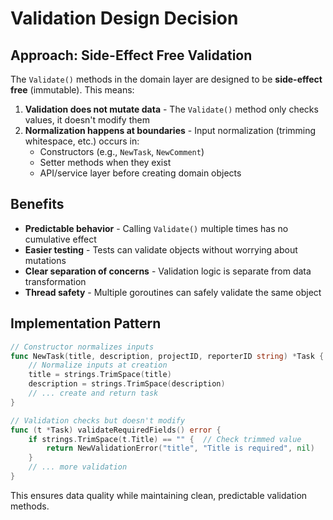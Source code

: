 # Validation Design Decision

## Approach: Side-Effect Free Validation

The `Validate()` methods in the domain layer are designed to be **side-effect free** (immutable). This means:

1. **Validation does not mutate data** - The `Validate()` method only checks values, it doesn't modify them
2. **Normalization happens at boundaries** - Input normalization (trimming whitespace, etc.) occurs in:
   - Constructors (e.g., `NewTask`, `NewComment`)
   - Setter methods when they exist
   - API/service layer before creating domain objects

## Benefits

- **Predictable behavior** - Calling `Validate()` multiple times has no cumulative effect
- **Easier testing** - Tests can validate objects without worrying about mutations
- **Clear separation of concerns** - Validation logic is separate from data transformation
- **Thread safety** - Multiple goroutines can safely validate the same object

## Implementation Pattern

```go
// Constructor normalizes inputs
func NewTask(title, description, projectID, reporterID string) *Task {
    // Normalize inputs at creation
    title = strings.TrimSpace(title)
    description = strings.TrimSpace(description)
    // ... create and return task
}

// Validation checks but doesn't modify
func (t *Task) validateRequiredFields() error {
    if strings.TrimSpace(t.Title) == "" {  // Check trimmed value
        return NewValidationError("title", "Title is required", nil)
    }
    // ... more validation
}
```

This ensures data quality while maintaining clean, predictable validation methods.
